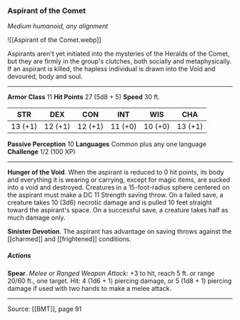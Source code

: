 ### Aspirant of the Comet
_Medium humanoid, any alignment_

![[Aspirant of the Comet.webp]]

Aspirants aren't yet initiated into the mysteries of the Heralds of the Comet, but they are firmly in the group's clutches, both socially and metaphysically. If an aspirant is killed, the hapless individual is drawn into the Void and devoured, body and soul.




---

**Armor Class** 11
**Hit Points** 27 (5d8 + 5)
**Speed** 30 ft.

| STR     | DEX     | CON     | INT     | WIS     | CHA     |
|---------|---------|---------|---------|---------|---------|
| 13 (+1) | 12 (+1) | 12 (+1) | 11 (+0) | 10 (+0) | 13 (+1) |

**Passive Perception** 10
**Languages** Common plus any one language
**Challenge** 1/2 (100 XP)

---

**Hunger of the Void**. When the aspirant is reduced to 0 hit points, its body and everything it is wearing or carrying, except for magic items, are sucked into a void and destroyed. Creatures in a 15-foot-radius sphere centered on the aspirant must make a DC 11 Strength saving throw. On a failed save, a creature takes 10 (3d6) necrotic damage and is pulled 10 feet straight toward the aspirant's space. On a successful save, a creature takes half as much damage only.

**Sinister Devotion**. The aspirant has advantage on saving throws against the [[charmed]] and [[frightened]] conditions.

##### Actions
**Spear**. _Melee or Ranged Weapon Attack:_ +3 to hit, reach 5 ft. or range 20/60 ft., one target. Hit: 4 (1d6 + 1) piercing damage, or 5 (1d8 + 1) piercing damage if used with two hands to make a melee attack.


---

Source: [[BMT]], page 91